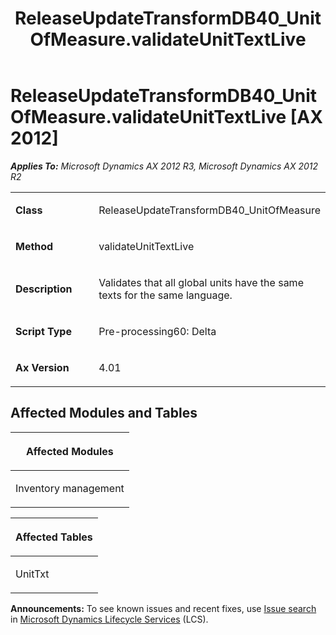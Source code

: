 ﻿---
title: ReleaseUpdateTransformDB40_UnitOfMeasure.validateUnitTextLive
TOCTitle: ReleaseUpdateTransformDB40_UnitOfMeasure.validateUnitTextLive
ms:assetid: 84f8d1c4-be3a-c1cc-c2c1-86766a8b8823
ms:mtpsurl: https://msdn.microsoft.com/en-us/library/JJ686021(v=AX.60)
ms:contentKeyID: 49709472
ms.date: 05/18/2015
mtps_version: v=AX.60
---

# ReleaseUpdateTransformDB40\_UnitOfMeasure.validateUnitTextLive [AX 2012]


_**Applies To:** Microsoft Dynamics AX 2012 R3, Microsoft Dynamics AX 2012 R2_

<table>
<colgroup>
<col style="width: 50%" />
<col style="width: 50%" />
</colgroup>
<tbody>
<tr class="odd">
<td><p><strong>Class</strong></p></td>
<td><p>ReleaseUpdateTransformDB40_UnitOfMeasure</p></td>
</tr>
<tr class="even">
<td><p><strong>Method</strong></p></td>
<td><p>validateUnitTextLive</p></td>
</tr>
<tr class="odd">
<td><p><strong>Description</strong></p></td>
<td><p>Validates that all global units have the same texts for the same language.</p></td>
</tr>
<tr class="even">
<td><p><strong>Script Type</strong></p></td>
<td><p>Pre-processing60: Delta</p></td>
</tr>
<tr class="odd">
<td><p><strong>Ax Version</strong></p></td>
<td><p>4.01</p></td>
</tr>
</tbody>
</table>


## Affected Modules and Tables

<table>
<colgroup>
<col style="width: 100%" />
</colgroup>
<thead>
<tr class="header">
<th><p>Affected Modules</p></th>
</tr>
</thead>
<tbody>
<tr class="odd">
<td><p>Inventory management</p></td>
</tr>
</tbody>
</table>


<table>
<colgroup>
<col style="width: 100%" />
</colgroup>
<thead>
<tr class="header">
<th><p>Affected Tables</p></th>
</tr>
</thead>
<tbody>
<tr class="odd">
<td><p>UnitTxt</p></td>
</tr>
</tbody>
</table>

  
**Announcements:** To see known issues and recent fixes, use [Issue search](http://go.microsoft.com/fwlink/?linkid=389258) in [Microsoft Dynamics Lifecycle Services](http://go.microsoft.com/fwlink/?linkid=306505) (LCS).

